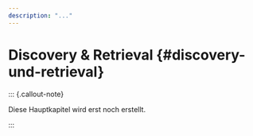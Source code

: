 ```yaml
---
description: "..."
---
```


# Discovery & Retrieval {#discovery-und-retrieval}

::: {.callout-note}

Diese Hauptkapitel wird erst noch erstellt.

:::

